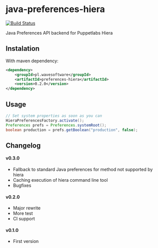 java-preferences-hiera
======================

[![Build Status](https://travis-ci.org/wavesoftware/java-preferences-hiera.png?branch=master)](https://travis-ci.org/wavesoftware/java-preferences-hiera)

Java Preferences API backend for Puppetlabs Hiera

Instalation
-----------

With maven dependency:

```xml
<dependency>
    <groupId>pl.wavesoftware</groupId>
	<artifactId>preferences-hiera</artifactId>
	<version>0.2.0</version>
</dependency>
```

Usage
-----

```java
// Set system properties as soon as you can
HieraPreferencesFactory.activate();
Preferences prefs = Preferences.systemRoot();
boolean production = prefs.getBoolean("production", false);
```

Changelog
---------

#### v0.3.0 ####

- Fallback to standard Java preferences for method not supported by hiera
- Caching execution of hiera command line tool
- Bugfixes

#### v0.2.0 ####

- Major rewrite
- More test
- CI support

#### v0.1.0 ####

- First version